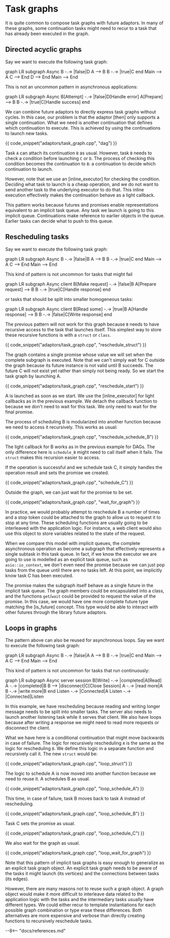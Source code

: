 # Task graphs

It is quite common to compose task graphs with future adaptors. In many of these graphs, some continuation tasks might
need to recur to a task that has already been executed in the graph.

## Directed acyclic graphs

Say we want to execute the following task graph:

<div class="mermaid">
graph LR
subgraph Async
    B -.-> |false|D
    A --> B
    B -.-> |true|C
end
Main --> A
C --> End
D --> End
Main --> End
</div>

This is not an uncommon pattern in asynchronous applications:

<div class="mermaid">
graph LR
subgraph Async
    B[Attempt] -.-> |false|D[Handle error]
    A[Prepare] --> B
    B -.-> |true|C[Handle success]
end
</div>

We can combine future adaptors to directly express task graphs without cycles. In this case, our problem is that the
adaptor [then] only supports a single continuation. What we need is another continuation that defines which continuation
to execute. This is achieved by using the continuations to launch new tasks.

{{ code_snippet("adaptors/task_graph.cpp", "dag") }}

Task `A` can attach its continuation `B` as usual. However, task `B` needs to check a condition before launching `C` or
`D`. The process of checking this condition becomes the continuation to `B`: a continuation to decide which continuation
to launch.

However, note that we use an [inline_executor] for checking the condition. Deciding what task to launch is a cheap
operation, and we do not want to send another task to the underlying executor to do that. This inline execution
effectively makes the continuation behave as a light callback.

This pattern works because futures and promises enable representations equivalent to an implicit task queue. Any task we
launch is going to this implicit queue. Continuations make reference to earlier objects in the queue. Earlier tasks can
decide what to push to this queue.

## Rescheduling tasks

Say we want to execute the following task graph:

<div class="mermaid">
graph LR
subgraph Async
    B -.-> |false|B
    A --> B
    B -.-> |true|C
end
Main --> A
C --> End
Main --> End
</div>

This kind of pattern is not uncommon for tasks that might fail

<div class="mermaid">
graph LR
subgraph Async client
    B[Make request] -.-> |false|B
    A[Prepare request] --> B
    B -.-> |true|C[Handle response]
end
</div>

or tasks that should be split into smaller homogeneous tasks:

<div class="mermaid">
graph LR
subgraph Async client
    B[Read some] -.-> |true|B
    A[Handle response] --> B
    B -.-> |false|C[Write response]
end
</div>

The previous pattern will not work for this graph because `B` needs to have recursive access to the task that launches
itself. This simplest way to store these recursive functions is with a `struct` or `class`.

{{ code_snippet("adaptors/task_graph.cpp", "reschedule_struct") }}

The graph contains a single promise whose value we will set when the complete subgraph is executed. Note that we can't
simply wait for C outside the graph because its future instance is not valid until B succeeds. The future C will not
exist yet rather than simply not being ready. So we start the task graph by launching A.

{{ code_snippet("adaptors/task_graph.cpp", "reschedule_start") }}

A is launched as soon as we start. We use the [inline_executor] for light callbacks as in the previous example. We
detach the callback function to because we don't need to wait for this task. We only need to wait for the final promise.

The process of scheduling B is modularized into another function because we need to access it recursively. This works as
usual:

{{ code_snippet("adaptors/task_graph.cpp", "reschedule_schedule_B") }}

The light callback for B works as in the previous example for DAGs. The only difference here is `schedule_B` might need
to call itself when it fails. The `struct` makes this recursion easier to access.

If the operation is successful and we schedule task C, it simply handles the operation result and sets the promise we
created.

{{ code_snippet("adaptors/task_graph.cpp", "schedule_C") }}

Outside the graph, we can just wait for the promise to be set.

{{ code_snippet("adaptors/task_graph.cpp", "wait_for_graph") }}

In practice, we would probably attempt to reschedule B a number of times and a stop token could be attached to the graph
to allow us to request it to stop at any time. These scheduling functions are usually going to be interleaved with the
application logic. For instance, a web client would also use this object to store variables related to the state of the
request.

When we compare this model with implicit queues, the complete asynchronous operation as become a subgraph that
effectively represents a single subtask in this task queue. In fact, if we know the executor we are going to use is
modelled as an explicit task queue, such as `asio::io_context`, we don't even need the promise because we can just pop
tasks from the queue until there are no tasks left. At this point, we implicitly know task C has been executed.

The promise makes the subgraph itself behave as a single future in the implicit task queue. The graph members could be
encapsulated into a class, and the functions `get`/`wait` could be provided to request the value of the promise. In this
case, we would have one more complete future type matching the [is_future] concept. This type would be able to interact
with other futures through the library future adaptors.

## Loops in graphs

The pattern above can also be reused for asynchronous loops. Say we want to execute the following task graph:

<div class="mermaid">
graph LR
subgraph Async
    B -.-> |false|A
    A --> B
    B -.-> |true|C
end
Main --> A
C --> End
Main --> End
</div>

This kind of pattern is not uncommon for tasks that run continuously:

<div class="mermaid">
graph LR
subgraph Async server session
    B[Write] -.-> |completed|A[Read]
    A -.-> |completed|B
    B --> |disconnect|C[Close Session]
    A -.-> |read more|A
    B -.-> |write more|B
end
Listen -.-> |Connected|A
Listen -.-> |Connected|Listen
</div>

In this example, we have rescheduling because reading and writing longer message needs to be split into smaller tasks.
The server also needs to launch another listening task while it serves that client. We also have loops because after
writing a response we might need to read more requests or disconnect the client.

What we have here is a conditional continuation that might move backwards in case of failure. The logic for recursively
rescheduling `A` is the same as the logic for rescheduling `B`. We define this logic in a separate function and
recursively call it. The new `struct` would be:

{{ code_snippet("adaptors/task_graph.cpp", "loop_struct") }}

The logic to schedule A is now moved into another function because we need to reuse it. A schedules B as usual.

{{ code_snippet("adaptors/task_graph.cpp", "loop_schedule_A") }}

This time, in case of failure, task B moves back to task A instead of rescheduling.

{{ code_snippet("adaptors/task_graph.cpp", "loop_schedule_B") }}

Task C sets the promise as usual.

{{ code_snippet("adaptors/task_graph.cpp", "loop_schedule_C") }}

We also wait for the graph as usual.

{{ code_snippet("adaptors/task_graph.cpp", "loop_wait_for_graph") }}

Note that this pattern of implicit task graphs is easy enough to generalize as an explicit task graph object. An
explicit task graph needs to be aware of the tasks it might launch (its vertices) and the connections between tasks (its
edges).

However, there are many reasons not to reuse such a graph object. A graph object would make it more difficult to
interleave data related to the application logic with the tasks and the intermediary tasks usually have different types.
We could either recur to template instantiations for each possible graph combination or type erase these differences.
Both alternatives are more expensive and verbose than directly creating functions to recursively reschedule tasks.

--8<-- "docs/references.md"